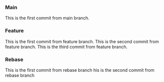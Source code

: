 ### Main
This is the first commit from main branch.

### Feature
This is the first commit from feature branch.
This is the second commit from feature branch.
This is the third commit from feature branch.

### Rebase 
This is the first commit from rebase branch
his is the second commit from rebase branch